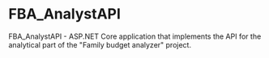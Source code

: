 # FBA_AnalystAPI
FBA_AnalystAPI - ASP.NET Core application that implements the API for the analytical part of the "Family budget analyzer" project.
